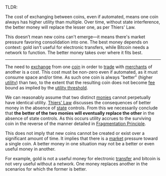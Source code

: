 TLDR:

The cost of exchanging between coins, even if automated, means one coin always has higher utility than multiple. Over time, without state interference, the better money will replace the lesser one, as per Thiers' Law.

This doesn’t mean new coins can't emerge—it means there's market pressure favoring consolidation into one. The best money depends on context: gold isn’t useful for electronic transfers, while Bitcoin needs a network to function. The better money takes over where it fits best.

--------

The need to [exchange](Glossary#exchange) from one [coin](Glossary#coin) in order to [trade](Glossary#trade) with [merchants](Glossary#merchant) of another is a cost. This cost must be non-zero even if automated, as it must consume space and/or time. As such one coin is always "better" (higher [utility](Glossary#utility)) than two, to the extent that the resulting coin does not become [fee](Glossary#fee) bound as implied by the [utility threshold](Utility-Threshold-Property).

We can reasonably assume that two distinct [monies](Money-Taxonomy) cannot perpetually have identical utility. [Thiers' Law](https://en.wikipedia.org/wiki/Gresham%27s_law#Reverse_of_Gresham.27s_Law_.28Thiers.27_Law.29) discusses the consequences of better money in the absence of [state](Glossary#state) controls. From this we necessarily conclude that **the better of the two monies will eventually replace the other** in the absence of state controls. As this occurs utility accrues to the surviving coin in the reverse of the manner detailed in [Fragmentation Principle](Fragmentation-Principle).

This does not imply that new coins cannot be created or exist over a significant amount of time. It implies that there is a [market](Glossary#market) pressure toward a single coin. A better money in one situation may not be a better or even useful money in another.

For example, gold is not a useful money for electronic [transfer](Glossary#transfer) and bitcoin is not very useful without a network. One money replaces another in the scenarios for which the former is better.

